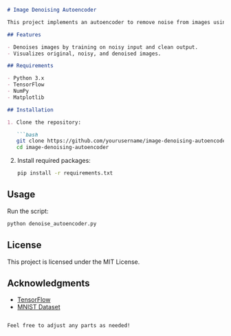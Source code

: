```markdown
# Image Denoising Autoencoder

This project implements an autoencoder to remove noise from images using the MNIST dataset.

## Features

- Denoises images by training on noisy input and clean output.
- Visualizes original, noisy, and denoised images.

## Requirements

- Python 3.x
- TensorFlow
- NumPy
- Matplotlib

## Installation

1. Clone the repository:

   ```bash
   git clone https://github.com/yourusername/image-denoising-autoencoder.git
   cd image-denoising-autoencoder
   ```

2. Install required packages:

   ```bash
   pip install -r requirements.txt
   ```

## Usage

Run the script:

```bash
python denoise_autoencoder.py
```

## License

This project is licensed under the MIT License.

## Acknowledgments

- [TensorFlow](https://www.tensorflow.org/)
- [MNIST Dataset](http://yann.lecun.com/exdb/mnist/)
```

Feel free to adjust any parts as needed!
